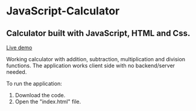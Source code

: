 # JavaScript-Calculator
## Calculator built with JavaScript, HTML and Css.

[Live demo](https://rubenvuurman.nl/Calculator/index.html)

Working calculator with addition, subtraction, multiplication and division functions. The application works client side with no backend/server needed.

To run the application:
1. Download the code.
2. Open the "index.html" file.

